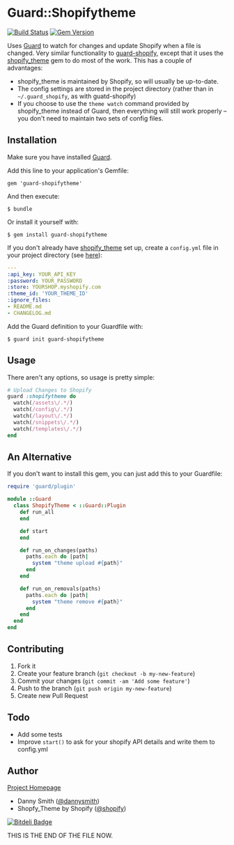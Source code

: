 # Guard::Shopifytheme
[![Build Status](https://travis-ci.org/dannysmith/guard-shopifytheme.png?branch=master)](https://travis-ci.org/dannysmith/guard-shopifytheme) [![Gem Version](https://badge.fury.io/rb/guard-shopifytheme.png)](http://badge.fury.io/rb/guard-shopifytheme)

Uses [Guard](https://github.com/guard/guard) to watch for changes and update Shopify when a file is changed. Very similar functionality to [guard-shopify](https://github.com/1337807/guard-shopify), except that it uses the [shopify_theme](https://github.com/Shopify/shopify_theme) gem to do most of the work. This has a couple of advantages:

* shopify_theme is maintained by Shopify, so will usually be up-to-date.
* The config settings are stored in the project directory (rather than in `~/.guard_shopify`, as with guatd-shopify)
* If you choose to use the `theme watch` command provided by shopify_theme instead of Guard, then everything will still work properly – you don't need to maintain two sets of config files.

## Installation
Make sure you have installed [Guard](https://github.com/guard/guard).

Add this line to your application's Gemfile:

    gem 'guard-shopifytheme'

And then execute:

    $ bundle

Or install it yourself with:

    $ gem install guard-shopifytheme

If you don't already have [shopify_theme](https://github.com/Shopify/shopify_theme) set up, create a `config.yml` file in your project directory (see [here](https://github.com/Shopify/shopify_theme#usage)):

````yaml
---
:api_key: YOUR_API_KEY
:password: YOUR_PASSWORD
:store: YOURSHOP.myshopify.com
:theme_id: 'YOUR_THEME_ID'
:ignore_files:
- README.md
- CHANGELOG.md
````

Add the Guard definition to your Guardfile with:

    $ guard init guard-shopifytheme

## Usage
There aren't any options, so usage is pretty simple:

````ruby
# Upload Changes to Shopify
guard :shopifytheme do
  watch(/assets\/.*/)
  watch(/config\/.*/)
  watch(/layout\/.*/)
  watch(/snippets\/.*/)
  watch(/templates\/.*/)
end
````


## An Alternative
If you don't want to install this gem, you can just add this to your Guardfile:

````ruby
require 'guard/plugin'

module ::Guard
  class ShopifyTheme < ::Guard::Plugin
    def run_all
    end

    def start
    end

    def run_on_changes(paths)
      paths.each do |path|
        system "theme upload #{path}"
      end
    end

    def run_on_removals(paths)
      paths.each do |path|
        system "theme remove #{path}"
      end
    end
  end
end
````

## Contributing
1. Fork it
2. Create your feature branch (`git checkout -b my-new-feature`)
3. Commit your changes (`git commit -am 'Add some feature'`)
4. Push to the branch (`git push origin my-new-feature`)
5. Create new Pull Request

## Todo
- Add some tests
- Improve `start()` to ask for your shopify API details and write them to config.yml

## Author
[Project Homepage](http://dannysmith.github.io/guard-shopifytheme)

- Danny Smith ([@dannysmith](http://github.com/dannysmith))
- Shopfy_Theme by Shopify ([@shopify](https://github.com/Shopify))


[![Bitdeli Badge](https://d2weczhvl823v0.cloudfront.net/dannysmith/guard-shopifytheme/trend.png)](https://bitdeli.com/free "Bitdeli Badge")

THIS IS THE END OF THE FILE NOW.
